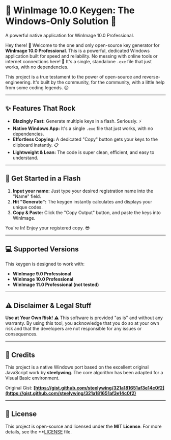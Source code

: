 # 🔑 WinImage 10.0 Keygen: The Windows-Only Solution 🔑
A powerful native application for WinImage 10.0 Professional.

Hey there! 👋 Welcome to the one and only open-source key generator for **WinImage 10.0 Professional**. This is a powerful, dedicated Windows application built for speed and reliability. No messing with online tools or internet connections here! 🚀 It's a single, standalone `.exe` file that just works, with no dependencies.

This project is a true testament to the power of open-source and reverse-engineering. It's built by the community, for the community, with a little help from some coding legends. 😉

---
## ✨ Features That Rock

- **Blazingly Fast:** Generate multiple keys in a flash. Seriously. ⚡
- **Native Windows App:** It's a single `.exe` file that just works, with no dependencies.
- **Effortless Copying:** A dedicated "Copy" button gets your keys to the clipboard instantly. 📋
- **Lightweight & Lean:** The code is super clean, efficient, and easy to understand.

---
## 🚀 Get Started in a Flash

1.  **Input your name:** Just type your desired registration name into the "Name" field.
2.  **Hit "Generate":** The keygen instantly calculates and displays your unique codes.
3.  **Copy & Paste:** Click the "Copy Output" button, and paste the keys into WinImage.

You're In! Enjoy your registered copy. 😎

---
## 💻 Supported Versions

This keygen is designed to work with:

-   **WinImage 9.0 Professional**
-   **WinImage 10.0 Professional**
-   **WinImage 11.0 Professional (not tested)** 

---
## ⚠️ Disclaimer & Legal Stuff

**Use at Your Own Risk!** ⚠️ This software is provided "as is" and without any warranty. By using this tool, you acknowledge that you do so at your own risk and that the developers are not responsible for any issues or consequences.

---
## 🙏 Credits

This project is a native Windows port based on the excellent original JavaScript work by **steelywing**. The core algorithm has been adapted for a Visual Basic environment.

Original Gist: **[https://gist.github.com/steelywing/321a181651af3e14c0f2](https://gist.github.com/steelywing/321a181651af3e14c0f2)**

---
## 📜 License

This project is open-source and licensed under the **MIT License**. For more details, see the **[LICENSE](LICENSE) file.
